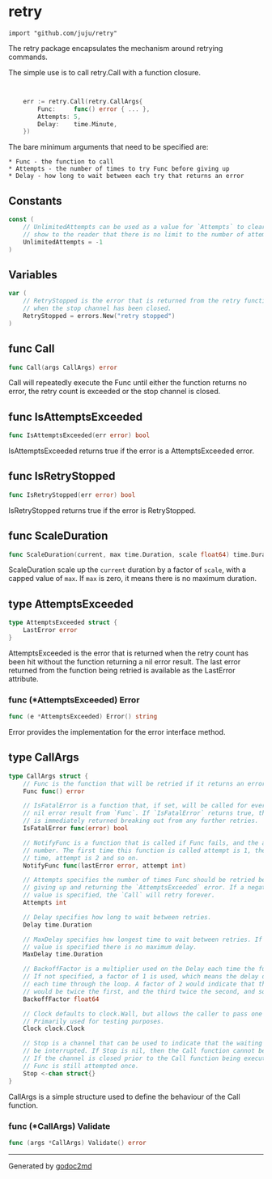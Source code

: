 
# retry
    import "github.com/juju/retry"

The retry package encapsulates the mechanism around retrying commands.

The simple use is to call retry.Call with a function closure.

```go


	err := retry.Call(retry.CallArgs{
		Func:     func() error { ... },
		Attempts: 5,
		Delay:    time.Minute,
	})

```

The bare minimum arguments that need to be specified are:


	* Func - the function to call
	* Attempts - the number of times to try Func before giving up
	* Delay - how long to wait between each try that returns an error




## Constants
``` go
const (
    // UnlimitedAttempts can be used as a value for `Attempts` to clearly
    // show to the reader that there is no limit to the number of attempts.
    UnlimitedAttempts = -1
)
```

## Variables
``` go
var (
    // RetryStopped is the error that is returned from the retry functions
    // when the stop channel has been closed.
    RetryStopped = errors.New("retry stopped")
)
```

## func Call
``` go
func Call(args CallArgs) error
```
Call will repeatedly execute the Func until either the function returns no
error, the retry count is exceeded or the stop channel is closed.


## func IsAttemptsExceeded
``` go
func IsAttemptsExceeded(err error) bool
```
IsAttemptsExceeded returns true if the error is a AttemptsExceeded
error.


## func IsRetryStopped
``` go
func IsRetryStopped(err error) bool
```
IsRetryStopped returns true if the error is RetryStopped.


## func ScaleDuration
``` go
func ScaleDuration(current, max time.Duration, scale float64) time.Duration
```
ScaleDuration scale up the `current` duration by a factor of `scale`, with
a capped value of `max`. If `max` is zero, it means there is no maximum
duration.



## type AttemptsExceeded
``` go
type AttemptsExceeded struct {
    LastError error
}
```
AttemptsExceeded is the error that is returned when the retry count has
been hit without the function returning a nil error result. The last error
returned from the function being retried is available as the LastError
attribute.











### func (\*AttemptsExceeded) Error
``` go
func (e *AttemptsExceeded) Error() string
```
Error provides the implementation for the error interface method.



## type CallArgs
``` go
type CallArgs struct {
    // Func is the function that will be retried if it returns an error result.
    Func func() error

    // IsFatalError is a function that, if set, will be called for every non-
    // nil error result from `Func`. If `IsFatalError` returns true, the error
    // is immediately returned breaking out from any further retries.
    IsFatalError func(error) bool

    // NotifyFunc is a function that is called if Func fails, and the attempt
    // number. The first time this function is called attempt is 1, the second
    // time, attempt is 2 and so on.
    NotifyFunc func(lastError error, attempt int)

    // Attempts specifies the number of times Func should be retried before
    // giving up and returning the `AttemptsExceeded` error. If a negative
    // value is specified, the `Call` will retry forever.
    Attempts int

    // Delay specifies how long to wait between retries.
    Delay time.Duration

    // MaxDelay specifies how longest time to wait between retries. If no
    // value is specified there is no maximum delay.
    MaxDelay time.Duration

    // BackoffFactor is a multiplier used on the Delay each time the function waits.
    // If not specified, a factor of 1 is used, which means the delay does not increase
    // each time through the loop. A factor of 2 would indicate that the second delay
    // would be twice the first, and the third twice the second, and so on.
    BackoffFactor float64

    // Clock defaults to clock.Wall, but allows the caller to pass one in.
    // Primarily used for testing purposes.
    Clock clock.Clock

    // Stop is a channel that can be used to indicate that the waiting should
    // be interrupted. If Stop is nil, then the Call function cannot be interrupted.
    // If the channel is closed prior to the Call function being executed, the
    // Func is still attempted once.
    Stop <-chan struct{}
}
```
CallArgs is a simple structure used to define the behaviour of the Call
function.











### func (\*CallArgs) Validate
``` go
func (args *CallArgs) Validate() error
```








- - -
Generated by [godoc2md](http://godoc.org/github.com/davecheney/godoc2md)